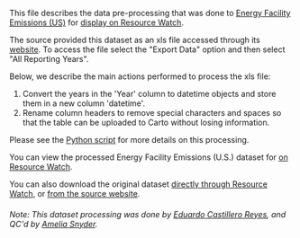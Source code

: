 This file describes the data pre-processing that was done to [Energy Facility Emissions (US)](https://ghgdata.epa.gov/ghgp/main.do#) for [display on Resource Watch](https://bit.ly/3kNAD3i).

The source provided this dataset as an xls file accessed through its [website](https://ghgdata.epa.gov/ghgp/main.do#). To access the file select the "Export Data" option and then select "All Reporting Years". 

Below, we describe the main actions performed to process the xls file:

1. Convert the years in the 'Year' column to datetime objects and store them in a new column 'datetime'.
2. Rename column headers to remove special characters and spaces so that the table can be uploaded to Carto without losing information.

Please see the [Python script](https://github.com/resource-watch/data-pre-processing/blob/master/ene_017_rw1_energy_facility_emissions/ene_017_rw1_energy_facility_emissions_processing.py) for more details on this processing.

You can view the processed Energy Facility Emissions (U.S.) dataset for [on Resource Watch](https://bit.ly/3kNAD3i).

You can also download the original dataset [directly through Resource Watch](https://wri-public-data.s3.amazonaws.com/resourcewatch/ene_017_rw1_energy_facility_emissions.zip), or [from the source website](https://ghgdata.epa.gov/ghgp/main.do#).

###### Note: This dataset processing was done by [Eduardo Castillero Reyes](https://wrimexico.org/profile/eduardo-castillero-reyes), and QC'd by [Amelia Snyder](https://www.wri.org/profile/amelia-snyder).
